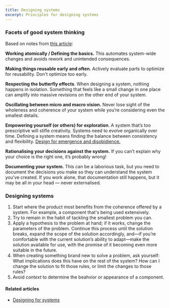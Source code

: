 ```yaml
---
title: Designing systems
excerpt: Principles for designing systems
---
```


### Facets of good system thinking
Based on notes from [this article](https://uxdesign.cc/every-design-is-a-system-28bb9bf028b7):

**Working atomically / Defining the basics.** This automates system-wide changes and avoids rework and unintended consequences.

**Making things reusable early and often**. Actively evaluate parts to optimize for reusability. Don't optimize too early. 

**Respecting the butterfly effects**. When designing a system, nothing happens in isolation. Something that feels like a small change in one place can amplify into massive revisions on the other end of your system.

**Oscillating between micro and macro vision.** Never lose sight of the wholeness and coherence of your system while you’re considering even the smallest details.

**Empowering yourself (or others) for exploration**. A system that’s too prescriptive will stifle creativity. Systems need to evolve organically over time. Defining a system means finding the balance between consistency and flexibility. [Design for emergence and disobidience.](https://stories.platformdesigntoolkit.com/7-key-platform-design-principles-d84cc78b9218)

**Rationalising your decisions against the system.** If you can’t explain why your choice is the right one, it’s probably wrong!

**Documenting your system.** This can be a laborious task, but you need to document the decisions you make so they can understand the system you’ve created. If you work alone, that documentation still happens, but it may be all in your head — never externalised.

### Designing systems
1. Start where the product most benefits from the coherence offered by a system. For example, a component that's being used extensively.
2. Try to remain in the habit of tackling the smallest problem you can.
3. Apply a hypothesis to the problem at hand; if it works, change the parameters of the problem. Continue this process until the solution breaks, expand the scope of the solution accordingly, and—if you’re comfortable with the current solution’s ability to adapt—make the solution available for use, with the promise of it becoming even more suitable in the future.
4. When creating something brand new to solve a problem, ask yourself: What implications does this have on the rest of the system? How can I change the solution to fit those rules, or limit the changes to those rules?
5. Avoid *context* to determine the beahvior or appearance of a component.

#### Related articles
- [Designing for systems](https://daneden.me/blog/2019/designing-for-systems)